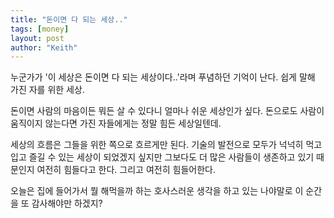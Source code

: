 ```yaml
---
title: "돈이면 다 되는 세상.."
tags: [money]
layout: post
author: "Keith"
---
```


누군가가 '이 세상은 돈이면 다 되는 세상이다..'라며 푸념하던 기억이 난다. 쉽게 말해 가진 자를 위한 세상. 

돈이면 사람의 마음이든 뭐든 살 수 있다니 얼마나 쉬운 세상인가 싶다. 돈으로도 사람이 움직이지 않는다면 가진 자들에게는 정말 힘든 세상일텐데.

세상의 흐름은 그들을 위한 쪽으로 흐르게만 된다. 기술의 발전으로 모두가 넉넉히 먹고 입고 즐길 수 있는 세상이 되었겠지 싶지만 그보다도 더 많은 사람들이 생존하고 있기 때문인지 여전히 힘들다고 한다. 그리고 여전히 힘들어한다. 

오늘은 집에 들어가서 뭘 해먹을까 하는 호사스러운 생각을 하고 있는 나야말로 이 순간을 또 감사해야만 하겠지?